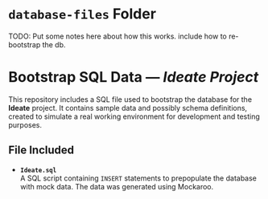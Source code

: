 # `database-files` Folder

TODO: Put some notes here about how this works.  include how to re-bootstrap the db. 

#  Bootstrap SQL Data — *Ideate Project*

This repository includes a SQL file used to bootstrap the database for the **Ideate** project. It contains sample data and possibly schema definitions, created to simulate a real working environment for development and testing purposes.

## File Included

- **`Ideate.sql`**  
  A SQL script containing `INSERT` statements to prepopulate the database with mock data. The data was generated using Mockaroo. 





